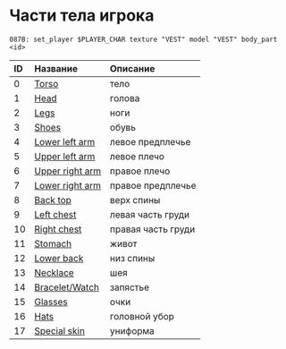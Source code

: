# Части тела игрока

```text
087B: set_player $PLAYER_CHAR texture "VEST" model "VEST" body_part <id>
```

| ID | Название | Описание |
| :--- | :--- | :--- |
| 0 | [Torso](clothes.md#verkhnyaya-odezhda) | тело |
| 1 | [Head](haircuts.md) | голова |
| 2 | [Legs](clothes.md#shtany) | ноги |
| 3 | [Shoes](clothes.md#obuv) | обувь |
| 4 | [Lower left arm](tattoos.md#lower-left-arm) | левое предплечье |
| 5 | [Upper left arm](tattoos.md#upper-left-arm) | левое плечо |
| 6 | [Upper right arm](tattoos.md#upper-right-arm) | правое плечо |
| 7 | [Lower right arm](tattoos.md#lower-right-arm) | правое предплечье |
| 8 | [Back top](tattoos.md#back-top) | верх спины |
| 9 | [Left chest](tattoos.md#left-chest) | левая часть груди |
| 10 | [Right chest](tattoos.md#right-chest) | правая часть груди |
| 11 | [Stomach](tattoos.md#stomach) | живот |
| 12 | [Lower back](tattoos.md#lower-back) | низ спины |
| 13 | [Necklace](clothes.md#cepi) | шея |
| 14 | [Bracelet/Watch](clothes.md#chasy) | запястье |
| 15 | [Glasses](clothes.md#ochki) | очки |
| 16 | [Hats](clothes.md#golovnye-ubory) | головной убор |
| 17 | [Special skin](clothes.md#uniforma) | униформа |

